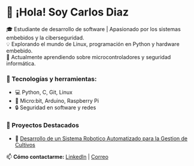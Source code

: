 # 👋 ¡Hola! Soy Carlos Diaz
🎓 Estudiante de desarrollo de software | Apasionado por los sistemas embebidos y la ciberseguridad.  
💡 Explorando el mundo de Linux, programación en Python y hardware embebido.  
🚀 Actualmente aprendiendo sobre microcontroladores y seguridad informática.  

### 🔧 Tecnologías y herramientas:
- 💻 Python, C, Git, Linux  
- 📡 Micro:bit, Arduino, Raspberry Pi  
- 🔒 Seguridad en software y redes  

### 🚀 Proyectos Destacados
- 🔹 [Desarrollo de un Sistema Robotico Automatizado para la Gestion de Cultivos](https://github.com/CSDRXD/GarlyBot)


📫 **Cómo contactarme:** [LinkedIn](https://www.linkedin.com/in/caribay09/) | [Correo](mailto:carsanrindia@gmail.com)


